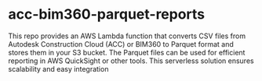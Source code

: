 # acc-bim360-parquet-reports
This repo provides an AWS Lambda function that converts CSV files from Autodesk Construction Cloud (ACC) or BIM360 to Parquet format and stores them in your S3 bucket. The Parquet files can be used for efficient reporting in AWS QuickSight or other tools. This serverless solution ensures scalability and easy integration
